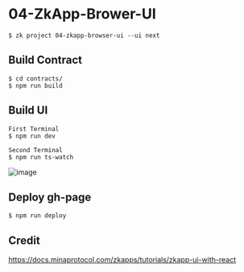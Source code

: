 

# 04-ZkApp-Brower-UI

```
$ zk project 04-zkapp-browser-ui --ui next

```

## Build Contract

```
$ cd contracts/
$ npm run build

```

## Build UI

```
First Terminal
$ npm run dev

Second Terminal
$ npm run ts-watch

```

![image](https://user-images.githubusercontent.com/3756229/205877371-b9466093-7594-4278-b310-2d419a8ffd40.png) 


## Deploy gh-page

```
$ npm run deploy

```

## Credit

https://docs.minaprotocol.com/zkapps/tutorials/zkapp-ui-with-react
